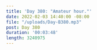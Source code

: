 ```yaml
---
title: 'Day 380: "Amateur hour."'
date: 2022-02-03 14:40:00 -08:00
file: "/uploads/Day-B380.mp3"
post: Day 380
duration: '00:03:48'
length: 3240975
---
```


